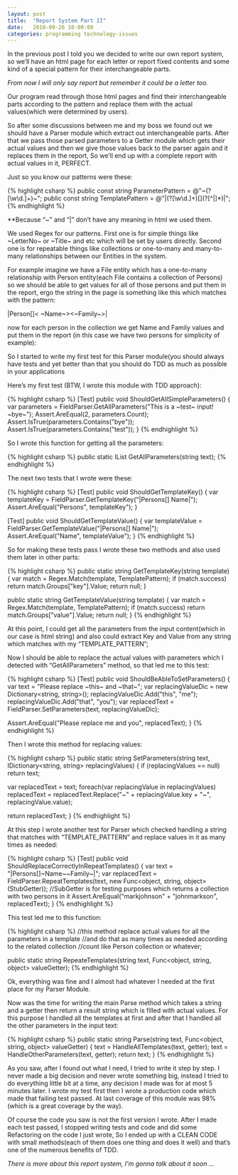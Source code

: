```yaml
---
layout: post
title:  "Report System Part II"
date:   2010-09-26 18:00:00
categories: programming technology-issues
---
```


In the previous post I told you we decided to write our own report system, so we’ll have an html page for each letter or report fixed contents and some kind of a special pattern for their interchangeable parts.

*From now I will only say report but remember it could be a letter too.*

Our program read through those html pages and find their interchangeable parts according to the pattern and replace them with the actual values(which were determined by users).

So after some discussions between me and my boss we found out we should have a Parser module which extract out interchangeable parts. After that we pass those parsed parameters to a Getter module which gets their actual values and then we give those values back to the parser again and it replaces them in the report,  So we’ll end up with a complete report with actual values in it, PERFECT.

Just so you know our patterns were these:

{% highlight csharp %}
public const string ParameterPattern = @"~(?<param>[\w\d.]+)~";
public const string TemplatePattern = @"\|(?<key>[\w\d\.]+)\[\](?<value>[^\|]*)\|";
{% endhighlight %}

**Because  “~” and “|” don’t have any meaning in html we used them.

We used Regex for our patterns. First one is for simple things like ~LetterNo~ or ~Title~ and etc which will be set by users directly. Second one is for repeatable things like collections or one-to-many and many-to-many relationships between our Entities in the system.

For example imagine we have a File entity which has a one-to-many relationship with Person entity(each File contains a collection of Persons) so we should be able to get values for all of those persons and put them in the report, ergo the string in the page is something like this which matches with the pattern:

|Person[]< ~Name~><~Family~>|

now for each person in the collection we get Name and Family values and put them in the report (in this case we have two persons for simplicity of example):

<Robert><Madson><Dave><Hanson>

So I started to write my first test for this Parser module(you should always have tests and yet better than that you should do TDD as much as possible in your applications

Here’s my first test (BTW, I wrote this module with TDD approach):

{% highlight csharp %}
[Test]
public void ShouldGetAllSimpleParameters()
{
  var parameters = FieldParser.GetAllParameters("This is a ~test~ input! ~bye~");
  Assert.AreEqual(2, parameters.Count);
  Assert.IsTrue(parameters.Contains("bye"));
  Assert.IsTrue(parameters.Contains("test"));
}
{% endhighlight %}

So I wrote this function for getting all the parameters:

{% highlight csharp %}
public static IList<string> GetAllParameters(string text);
{% endhighlight %}

The next two tests that I wrote were these:

{% highlight csharp %}
[Test]
public void ShouldGetTemplateKey()
{
  var templateKey = FieldParser.GetTemplateKey("|Persons[] Name|");
  Assert.AreEqual("Persons", templateKey");
}

[Test]
public void ShouldGetTemplateValue()
{
  var templateValue = FieldParser.GetTemplateValue("|Persons[] Name|");
  Assert.AreEqual("Name", templateValue");
}
{% endhighlight %}

So for making these tests pass I wrote these two methods and also used them later in other parts:

{% highlight csharp %}
public static string GetTemplateKey(string template)
{
  var match = Regex.Match(template, TemplatePattern);
  if (match.success)
    return match.Groups["key"].Value;
  return null;
}

public static string GetTemplateValue(string template)
{
  var match = Regex.Match(template, TemplatePattern);
  if (match.success)
    return match.Groups["value"].Value;
  return null;
}
{% endhighlight %}

At this point, I could get all the parameters from the input content(which in our case is html string) and also could extract Key and Value from any string which matches with my “TEMPLATE_PATTERN”;

Now I should be able to replace the actual values with parameters  which I detected with “GetAllParameters” method, so that led me to this test:

{% highlight csharp %}
[Test]
public void ShouldBeAbleToSetParameters()
{
  var text = "Please replace ~this~ and ~that~";
  var replacingValueDic = new Dictionary<string, string>();
  replacingValueDic.Add("this", "me");
  replacingValueDic.Add("that", "you");
  var replacedText = FieldParser.SetParameters(text, replacingValueDic);

  Assert.AreEqual("Please replace me and you", replacedText);
}
{% endhighlight %}

Then I wrote this method for replacing values:

{% highlight csharp %}
public static string SetParameters(string text, IDictionary&lt;string, string&gt; replacingValues)
{
  if (replacingValues == null)
    return text;

  var replacedText = text;
  foreach(var replacingValue in replacingValues)
    replacedText = replacedText.Replace("~" + replacingValue.key + "~", replacingValue.value);

  return replacedText;
}
{% endhighlight %}

At this step I wrote another test for Parser which checked handling a string that matches with “TEMPLATE_PATTERN” and replace values in it as many times as needed:

{% highlight csharp %}
[Test]
public void ShouldReplaceCorrectlyInRepeatTemplates()
{
  var text = "|Persons[]<tr><td>~Name~</td><td>~Family~</td></tr>|";
  var replacedText = FieldParser.RepeatTemplates(text, new Func<object, string, object>(StubGetter));
  //SubGetter is for testing purposes which returns a collection with two persons in it
  Assert.AreEqual("<tr><td>mark</td><td>johnson</td></tr><tr>" +
      "<td>john</td><td>markson</td></tr>", replacedText);
}
{% endhighlight %}

This test led me to this function:

{% highlight csharp %}
//this method replace actual values for all the parameters in a template
//and do that as many times as needed according to the related collection
//count like Person collection or whatever;

public static string RepeateTemplates(string text, Func<object, string, object> valueGetter);
{% endhighlight %}

Ok, everything was fine and I almost had whatever I needed at the first place for my Parser Module.

Now was the time for writing the main Parse method which takes a string and a getter then return a result string which is filled with actual values. For this purpose I handled all the templates at first and after that I handled all the other parameters in the input text:

{% highlight csharp %}
public static string Parse(string text, Func<object, string, object> valueGetter)
{
  text = HandleAllTemplates(text, getter);
  text = HandleOtherParameters(text, getter);
  return text;
}
{% endhighlight %}

As you saw, after I found out what I need, I tried to write it step by step. I never made a big decision and never wrote something big, instead I tried to do everything little bit at a time, any decision I made was for at most 5 minutes later. I wrote my test first then I wrote a production code which made that failing test passed. At last coverage of this module was 98%(which is a great coverage by the way).

Of course the code you saw is not the first version I wrote. After I made each test passed, I stopped writing tests and code and did some Refactoring on the code I just wrote, So I ended up with a CLEAN CODE with small methods(each of them does one thing and does it well) and that’s one of the numerous benefits of TDD.

*There is more about this report system, I'm gonna talk about it soon ...*
